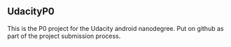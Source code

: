 ## UdacityP0

This is the P0 project for the Udacity android nanodegree. Put on github as part of the project submission process. 
